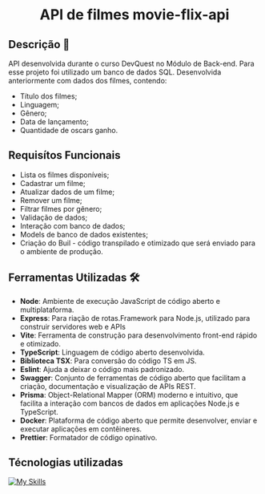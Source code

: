 <div align="center">

# API de filmes movie-flix-api

</div>

## Descrição 📝

API desenvolvida durante o curso DevQuest no Módulo de Back-end.
Para esse projeto foi utilizado um banco de dados SQL. Desenvolvida anteriormente com dados dos filmes, contendo:

- Título dos filmes;
- Linguagem;
- Gênero;
- Data de lançamento;
- Quantidade de oscars ganho.

## Requisítos Funcionais

- Lista os filmes disponíveis;
- Cadastrar um filme;
- Atualizar dados de um filme;
- Remover um filme;
- Filtrar filmes por gênero;
- Validação de dados;
- Interação com banco de dados;
- Models de banco de dados existentes;
- Criação do Buil - código transpilado e otimizado que será enviado para o ambiente de produção.


## Ferramentas Utilizadas 🛠️
- **Node**: Ambiente de execução JavaScript de código aberto e multiplataforma.
- **Express**: Para riação de rotas.Framework para Node.js, utilizado para construir servidores web e APIs
- **Vite**: Ferramenta de construção para desenvolvimento front-end rápido e otimizado.
- **TypeScript**: Linguagem de código aberto desenvolvida.
- **Biblioteca TSX**: Para conversão do código TS em JS.
- **Eslint**: Ajuda a deixar o código mais padronizado.
- **Swagger**: Conjunto de ferramentas de código aberto que facilitam a criação, documentação e visualização de APIs REST.
- **Prisma**: Object-Relational Mapper (ORM) moderno e intuitivo, que facilita a interação com bancos de dados em aplicações Node.js e TypeScript.
- **Docker**: Plataforma de código aberto que permite desenvolver, enviar e executar aplicações em contêineres.
- **Prettier**: Formatador de código opinativo.

## Técnologias utilizadas
[![My Skills](https://skillicons.dev/icons?i=js,html,typescript)](https://skillicons.dev)
